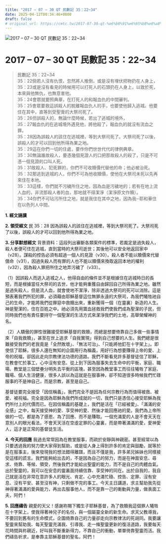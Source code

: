 ```yaml
---
title: "2017 – 07 – 30 QT 民數記 35：22~34"
date: 2025-04-12T00:34:46+0800
draft: false
# original_url: https://cmtc.tw/2017-07-30-qt-%e6%b0%91%e6%95%b8%e8%a8%98-35%ef%bc%9a2234
---
```


![2017 – 07 – 30 QT 民數記 35：22\~34](/images/qt.jpg   "2017 – 07 – 30 QT 民數記 35：22\~34")

# 2017 – 07 – 30 QT 民數記 35：22\~34

> 民數記 35：22\~34  
> 35：22倘若人沒有仇恨，忽然將人推倒，或是沒有埋伏把物扔在人身上，  
> 35：23或是沒有看見的時候用可以打死人的石頭扔在人身上，以致於死，本來與他無仇，也無意害他。  
> 35：24會眾就要照典章，在打死人的和報血仇的中間審判。  
> 35：25會眾要救這誤殺人的脫離報血仇人的手，也要使他歸入逃城。他要住在其中，直等到受聖膏的大祭司死了。  
> 35：26但誤殺人的，無論什麼時候，若出了逃城的境外，  
> 35：27報血仇的在逃城境外遇見他，將他殺了，報血仇的就沒有流血之罪。  
> 35：28因為誤殺人的該住在逃城裡，等到大祭司死了。大祭司死了以後，誤殺人的才可以回到他所得為業之地。  
> 35：29這在你們一切的住處，要作你們世世代代的律例典章。  
> 35：30無論誰故殺人，要憑幾個見證人的口把那故殺人的殺了，只是不可憑一個見證的口叫人死。  
> 35：31故殺人、犯死罪的，你們不可收贖價代替他的命；他必被治死。  
> 35：32那逃到逃城的人，你們不可為他收贖價，使他在大祭司未死以先再來住在本地。  
> 35：33這樣，你們就不污穢所住之地，因為血是污穢地的；若有在地上流人血的，非流那殺人者的血，那地就不得潔淨（潔淨原文作贖）。  
> 35：34你們不可玷污所住之地，就是我住在其中之地，因為我─耶和華住在以色列人中間。

**1. 經文誦讀**

**2. 領受經文**
民 35：28 因為誤殺人的該住在逃城裡，等到大祭司死了。大祭司死了以後，誤殺人的才可以回到他所得為業之地。

**3. 分享默想經文**
背景資料：這段列出審斷各類案件的標準，若裁定是過失殺人，殺人者便可住在逃城，直到當時的大祭司逝世；其後他可以安全地返回家中（v28）。謀殺的控告必須有超過一個人的見證（v30）。殺人者不能以贖價來代替償命（v31），因過失殺人而有罪的人也不能以贖價來換取返回本地的權利（v32），因為殺人罪把所住之地弄污穢了（v33）。

（1）因誤殺人而逃入逃城之人，他得自由的條件並不是根據住在逃城時日的長短，而是根據當任大祭司的去世，他才能夠重獲自由歸回自己所得為業之地。雖然是過失殺人，但是流人血，就會使地不潔淨，除非透過大祭司的死可以消除。這是預表著我們所犯的罪，必須藉由耶穌基督這位無罪永遠的大祭司，為我們犧牲祂自己的生命，才能將我們從罪惡中救贖出來，重新獲得一個（在靈裏）新造的人生。神是聖潔的，住在百姓之中。祂必須先用寶血拯救我們使我們成為聖潔的子民，但同時我們也有責任要持守一個聖潔的生活方式來潔淨我們的土地，高舉榮耀神的名。

（2）人驕傲的罪性很難接受耶穌基督的救贖，而總是想要倚靠自己多做一些事情來「自我救贖」，甚至在世上追求「自我實現」得到自己想要的人生。我們總是很難接受我們的老我竟是「全然敗壞」、「無法可治」、「只能將他釘在十字架上」。即使信了耶穌，很多人還在無知的企圖用行為稱義，用好行為想要賺得上帝的愛、上帝的祝福，卻因此走向宗教律法功德的道路。我們不斷看見許多基督徒信了耶穌，在教會忙於事工，心中沒有安息、從上到下因為服事失去生命中的平衡，家庭、職場、教堂是三個壁壘分明失去平衡的區塊，甚至因為教堂事工而往往犧牲了家庭、職場、個人生活健康，很多人誤以為這就是在服事神，卻不知道很多時候我們忙碌服事的不是神自己，而是宗教，甚至是自己。

基督徒要完全接受「因信稱義」，我們完全不是因為任何宗教行為而值得被救、被愛、被祝福。完全是因為耶穌為我們所成就的一切，我們只是憑信心接受耶穌為我們所付上的代價而已。在因信稱義的基礎上，我們是活在「已經被愛」、「滿滿的安全感」之中，每天接受神的愛、享受神的愛、然後才能回應祂的愛。我們為上帝所做的一切，都是為了感恩、為了回應、而不是賺取。一個充滿愛的人是不會天天在意別人的眼光看法，不會天天活在空虛定罪的心靈裏，而是帶著滿滿的愛，愛神愛人，這才是正常的基督徒生活。

**4. 今天的回應**
我過去常常因為在教堂服事，而疏於安靜與神親密。甚至經常以為只要透過我的努力使大家得到幫助，或是從人身上得到許多的肯定與鼓勵，就等於是在服事主，後來發現我的想法錯得離譜，而且不僅是我，許多弟兄姊妹也同樣接受這樣的謊言。我們能夠給出去的，不是因為自己的努力，而是在神面安息、尋求、倚靠、等候、領受，然後我們才能給出聖靈的能力，而不是自己的肉體血氣。出於聖靈的，我可以在安息的靈裏面持續信靠、享受神的同在。出於自我的，我自己就是活在非常在意許多人的眼光、肯定、心中充滿忙碌、控告、定罪、沒有安息、沒有平安、甚至沒有神，只剩做不完的事工。今天主日講道，求主幫助我先從神得著滿滿的愛與能力，再出去服事他人，而不是靠一己的衝動與力量，做表面工夫，阿們！

**5. 回應禱告**
親愛的天父！感謝祢賜下獨生子耶穌基督，為了救贖我這個罪人犧牲在十字架上，使我得著神兒子的名份，與一個屬靈全新的新生命。求天父教導我，不要回到舊有的生命模式，企圖倚靠自己的力量卻走向宗教律法的死胡同。我要讓聖靈來幫助我、每天聖靈充滿我、引導我、走一條聖靈更新的復活道路，我要每天花時間與祢親近，好叫我不斷重新得力，不靠自己的衝動，單單倚靠聖靈而活。我們禱告祈求，是奉靠主耶穌基督的聖名，阿們！

